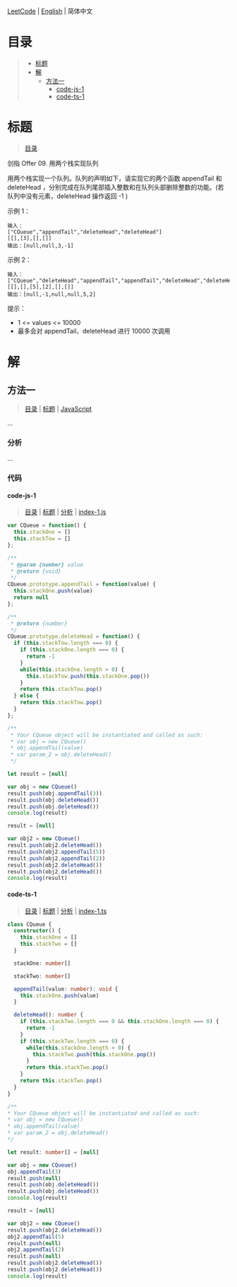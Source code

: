 [LeetCode](../README.CN.md) | [English](./README.md) | 简体中文

# 目录

>- [标题](#标题)
>- [解](#解)
>    - [方法一](#方法一)
>        - [code-js-1](#code-js-1)
>        - [code-ts-1](#code-ts-1)

# 标题

>[目录](#目录)

剑指 Offer 09. 用两个栈实现队列

用两个栈实现一个队列。队列的声明如下，请实现它的两个函数 appendTail 和 deleteHead ，分别完成在队列尾部插入整数和在队列头部删除整数的功能。(若队列中没有元素，deleteHead 操作返回 -1 )

示例 1：
```
输入：
["CQueue","appendTail","deleteHead","deleteHead"]
[[],[3],[],[]]
输出：[null,null,3,-1]
```

示例 2：
```
输入：
["CQueue","deleteHead","appendTail","appendTail","deleteHead","deleteHead"]
[[],[],[5],[2],[],[]]
输出：[null,-1,null,null,5,2]
```

提示：
- 1 <= values <= 10000
- 最多会对 appendTail、deleteHead 进行 10000 次调用

# 解

## 方法一

>[目录](#目录) | [标题](#标题) | [JavaScript](#code-js-1)

...

### 分析

...

### 代码

#### code-js-1

>[目录](#目录) | [标题](#标题) | [分析](#方法一) | [index-1.js](./index-1.js "index-1.js")

```js
var CQueue = function() {
  this.stackOne = []
  this.stackTow = []
};

/** 
 * @param {number} value
 * @return {void}
 */
CQueue.prototype.appendTail = function(value) {
  this.stackOne.push(value)
  return null
};

/**
 * @return {number}
 */
CQueue.prototype.deleteHead = function() {
  if (this.stackTow.length === 0) {
    if (this.stackOne.length === 0) {
      return -1
    }
    while(this.stackOne.length > 0) {
      this.stackTow.push(this.stackOne.pop())
    }
    return this.stackTow.pop()
  } else {
    return this.stackTow.pop()
  }
};

/**
 * Your CQueue object will be instantiated and called as such:
 * var obj = new CQueue()
 * obj.appendTail(value)
 * var param_2 = obj.deleteHead()
 */

let result = [null]

var obj = new CQueue()
result.push(obj.appendTail(3))
result.push(obj.deleteHead())
result.push(obj.deleteHead())
console.log(result)

result = [null]

var obj2 = new CQueue()
result.push(obj2.deleteHead())
result.push(obj2.appendTail(5))
result.push(obj2.appendTail(2))
result.push(obj2.deleteHead())
result.push(obj2.deleteHead())
console.log(result)
```

#### code-ts-1

>[目录](#目录) | [标题](#标题) | [分析](#方法一) | [index-1.ts](./index-1.ts "index-1.ts")

```ts
class CQueue {
  constructor() {
    this.stackOne = []
    this.stackTwo = []
  }

  stackOne: number[]

  stackTwo: number[]

  appendTail(value: number): void {
    this.stackOne.push(value)
  }

  deleteHead(): number {
    if (this.stackTwo.length === 0 && this.stackOne.length === 0) {
      return -1
    }
    if (this.stackTwo.length === 0) {
      while(this.stackOne.length > 0) {
        this.stackTwo.push(this.stackOne.pop())
      }
      return this.stackTwo.pop()
    }
    return this.stackTwo.pop()
  }
}

/**
* Your CQueue object will be instantiated and called as such:
* var obj = new CQueue()
* obj.appendTail(value)
* var param_2 = obj.deleteHead()
*/

let result: number[] = [null]

var obj = new CQueue()
obj.appendTail(3)
result.push(null)
result.push(obj.deleteHead())
result.push(obj.deleteHead())
console.log(result)

result = [null]

var obj2 = new CQueue()
result.push(obj2.deleteHead())
obj2.appendTail(5)
result.push(null)
obj2.appendTail(2)
result.push(null)
result.push(obj2.deleteHead())
result.push(obj2.deleteHead())
console.log(result)
```
